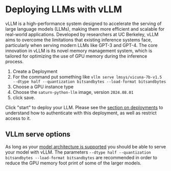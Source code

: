 # Deploying LLMs with vLLM

vLLM is a high-performance system designed to accelerate the serving of large language models (LLMs), making them more efficient and scalable for real-world applications. Developed by researchers at UC Berkeley, vLLM aims to overcome the limitations that existing inference systems face, particularly when serving modern LLMs like GPT-3 and GPT-4. The core innovation in vLLM is its novel memory management system, which is tailored for optimizing the use of GPU memory during the inference process.

1. Create a Deployment
2. For the command put something like `vllm serve lmsys/vicuna-7b-v1.5 --dtype half --quantization bitsandbytes --load-format bitsandbytes`
3. Choose a GPU instance type
4. Choose the `saturn-python-llm` image, version `2024.08.01`
5. click save.

Click "start" to deploy your LLM. Please see the [section on deployments](/docs) to understand how to authenticate with this deployment, as well as restrict access to it.

## VLLm serve options

As long as your [model architecture is supported](https://docs.vllm.ai/en/latest/models/supported_models.html) you should be able to serve your model with vLLM. The parameters `--dtype half --quantization bitsandbytes --load-format bitsandbytes` are recommended in order to reduce the GPU memory foot print of some of the larger models.
